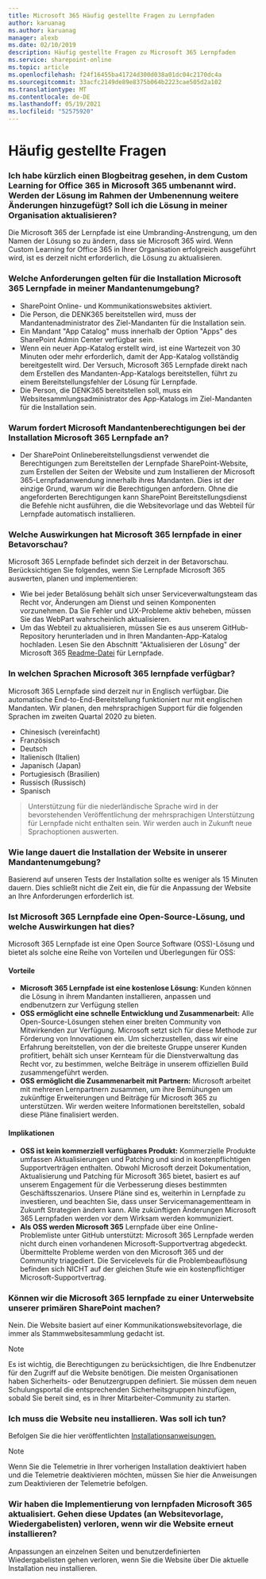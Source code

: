```yaml
---
title: Microsoft 365 Häufig gestellte Fragen zu Lernpfaden
author: karuanag
ms.author: karuanag
manager: alexb
ms.date: 02/10/2019
description: Häufig gestellte Fragen zu Microsoft 365 Lernpfaden
ms.service: sharepoint-online
ms.topic: article
ms.openlocfilehash: f24f16455ba41724d300d038a01dc04c2170dc4a
ms.sourcegitcommit: 33acfc2149de89e8375b064b2223cae505d2a102
ms.translationtype: MT
ms.contentlocale: de-DE
ms.lasthandoff: 05/19/2021
ms.locfileid: "52575920"
---
```

# <a name="frequently-asked-questions"></a>Häufig gestellte Fragen

### <a name="i-recently-saw-a-blog-post-that-custom-learning-for-office-365-is-being-renamed-to-microsoft-365-learning-pathways-are-there-other-changes-being-added-to-the-solution-as-part-of-the-renaming-effort-should-i-update-the-solution-in-my-organization"></a>Ich habe kürzlich einen Blogbeitrag gesehen, in dem Custom Learning for Office 365 in Microsoft 365 umbenannt wird. Werden der Lösung im Rahmen der Umbenennung weitere Änderungen hinzugefügt? Soll ich die Lösung in meiner Organisation aktualisieren?

Die Microsoft 365 der Lernpfade ist eine Umbranding-Anstrengung, um den Namen der Lösung so zu ändern, dass sie Microsoft 365 wird. Wenn Custom Learning for Office 365 in Ihrer Organisation erfolgreich ausgeführt wird, ist es derzeit nicht erforderlich, die Lösung zu aktualisieren.  

### <a name="what-are-the-requirements-for-installing-microsoft-365-learning-pathways-into-my-tenant-environment"></a>Welche Anforderungen gelten für die Installation Microsoft 365 Lernpfade in meiner Mandantenumgebung?

- SharePoint Online- und Kommunikationswebsites aktiviert.
- Die Person, die DENK365 bereitstellen wird, muss der Mandantenadministrator des Ziel-Mandanten für die Installation sein.
- Ein Mandant "App Catalog" muss innerhalb der Option "Apps" des SharePoint Admin Center verfügbar sein.
- Wenn ein neuer App-Katalog erstellt wird, ist eine Wartezeit von 30 Minuten oder mehr erforderlich, damit der App-Katalog vollständig bereitgestellt wird. Der Versuch, Microsoft 365 Lernpfade direkt nach dem Erstellen des Mandanten-App-Katalogs bereitstellen, führt zu einem Bereitstellungsfehler der Lösung für Lernpfade. 
- Die Person, die DENK365 bereitstellen soll, muss ein Websitesammlungsadministrator des App-Katalogs im Ziel-Mandanten für die Installation sein.

### <a name="why-is-microsoft-asking-for-tenant-permissions-when-installing-microsoft-365-learning-pathways"></a>Warum fordert Microsoft Mandantenberechtigungen bei der Installation Microsoft 365 Lernpfade an? 

- Der SharePoint Onlinebereitstellungsdienst verwendet die Berechtigungen zum Bereitstellen der Lernpfade SharePoint-Website, zum Erstellen der Seiten der Website und zum Installieren der Microsoft 365-Lernpfadanwendung innerhalb ihres Mandanten. Dies ist der einzige Grund, warum wir die Berechtigungen anfordern. Ohne die angeforderten Berechtigungen kann SharePoint Bereitstellungsdienst die Befehle nicht ausführen, die die Websitevorlage und das Webteil für Lernpfade automatisch installieren. 

### <a name="what-are-the-implications-of-microsoft-365-learning-pathways-being-in-a-beta-preview"></a>Welche Auswirkungen hat Microsoft 365 lernpfade in einer Betavorschau? 

Microsoft 365 Lernpfade befindet sich derzeit in der Betavorschau. Berücksichtigen Sie folgendes, wenn Sie Lernpfade Microsoft 365 auswerten, planen und implementieren:

- Wie bei jeder Betalösung behält sich unser Serviceverwaltungsteam das Recht vor, Änderungen am Dienst und seinen Komponenten vorzunehmen. Da Sie Fehler und UX-Probleme aktiv beheben, müssen Sie das WebPart wahrscheinlich aktualisieren.
- Um das Webteil zu aktualisieren, müssen Sie es aus unserem GitHub-Repository herunterladen und in Ihren Mandanten-App-Katalog hochladen. Lesen Sie den Abschnitt "Aktualisieren der Lösung" der Microsoft 365 [Readme-Datei](https://github.com/pnp/custom-learning-office-365/blob/master/README.md) für Lernpfade. 

### <a name="what-languages-is-microsoft-365-learning-pathways-available-in"></a>In welchen Sprachen Microsoft 365 lernpfade verfügbar?

Microsoft 365 Lernpfade sind derzeit nur in Englisch verfügbar. Die automatische End-to-End-Bereitstellung funktioniert nur mit englischen Mandanten. Wir planen, den mehrsprachigen Support für die folgenden Sprachen im zweiten Quartal 2020 zu bieten. 

- Chinesisch (vereinfacht) 
- Französisch  
- Deutsch 
- Italienisch (Italien) 
- Japanisch (Japan)  
- Portugiesisch (Brasilien) 
- Russisch (Russisch)  
- Spanisch 

> Unterstützung für die niederländische Sprache wird in der bevorstehenden Veröffentlichung der mehrsprachigen Unterstützung für Lernpfade nicht enthalten sein. Wir werden auch in Zukunft neue Sprachoptionen auswerten.

### <a name="how-long-will-it-take-to-install-the-site-in-our-tenant-environment"></a>Wie lange dauert die Installation der Website in unserer Mandantenumgebung?

Basierend auf unseren Tests der Installation sollte es weniger als 15 Minuten dauern. Dies schließt nicht die Zeit ein, die für die Anpassung der Website an Ihre Anforderungen erforderlich ist.

### <a name="is-microsoft-365-learning-pathways-an-open-source-solution-and-what-are-the-implications"></a>Ist Microsoft 365 Lernpfade eine Open-Source-Lösung, und welche Auswirkungen hat dies?

Microsoft 365 Lernpfade ist eine Open Source Software (OSS)-Lösung und bietet als solche eine Reihe von Vorteilen und Überlegungen für OSS:

#### <a name="benefits"></a>Vorteile 
- **Microsoft 365 Lernpfade ist eine kostenlose Lösung:** Kunden können die Lösung in ihrem Mandanten installieren, anpassen und endbenutzern zur Verfügung stellen
- **OSS ermöglicht eine schnelle Entwicklung und Zusammenarbeit:**  Alle Open-Source-Lösungen stehen einer breiten Community von Mitwirkenden zur Verfügung.  Microsoft setzt sich für diese Methode zur Förderung von Innovationen ein.  Um sicherzustellen, dass wir eine Erfahrung bereitstellen, von der die breiteste Gruppe unserer Kunden profitiert, behält sich unser Kernteam für die Dienstverwaltung das Recht vor, zu bestimmen, welche Beiträge in unserem offiziellen Build zusammengeführt werden.  
- **OSS ermöglicht die Zusammenarbeit mit Partnern:** Microsoft arbeitet mit mehreren Lernpartnern zusammen, um ihre Bemühungen um zukünftige Erweiterungen und Beiträge für Microsoft 365 zu unterstützen. Wir werden weitere Informationen bereitstellen, sobald diese Pläne finalisiert werden. 
    
#### <a name="implications"></a>Implikationen
- **OSS ist kein kommerziell verfügbares Produkt:** Kommerzielle Produkte umfassen Aktualisierungen und Patching und sind in kostenpflichtigen Supportverträgen enthalten. Obwohl Microsoft derzeit Dokumentation, Aktualisierung und Patching für Microsoft 365 bietet, basiert es auf unserem Engagement für die Verbesserung dieses bestimmten Geschäftsszenarios. Unsere Pläne sind es, weiterhin in Lernpfade zu investieren, und beachten Sie, dass unser Servicemanagementteam in Zukunft Strategien ändern kann. Alle zukünftigen Änderungen Microsoft 365 Lernpfaden werden vor dem Wirksam werden kommuniziert. 
- **Als OSS werden Microsoft 365** Lernpfade über eine Online-Problemliste unter GitHub unterstützt: Microsoft 365 Lernpfade werden nicht durch einen vorhandenen Microsoft-Supportvertrag abgedeckt. Übermittelte Probleme werden von den Microsoft 365 und der Community triagediert. Die Servicelevels für die Problembeauflösung befinden sich NICHT auf der gleichen Stufe wie ein kostenpflichtiger Microsoft-Supportvertrag.  

### <a name="can-we-make-the-microsoft-365-learning-pathways-a-subsite-of-our-primary-sharepoint-site-collection"></a>Können wir die Microsoft 365 lernpfade zu einer Unterwebsite unserer primären SharePoint machen?

Nein. Die Website basiert auf einer Kommunikationswebsitevorlage, die immer als Stammwebsitesammlung gedacht ist.

> [!NOTE]
> Es ist wichtig, die Berechtigungen zu berücksichtigen, die Ihre Endbenutzer für den Zugriff auf die Website benötigen. Die meisten Organisationen haben Sicherheits- oder Benutzergruppen definiert. Sie müssen dem neuen Schulungsportal die entsprechenden Sicherheitsgruppen hinzufügen, sobald Sie bereit sind, es in Ihrer Mitarbeiter-Community zu starten.

### <a name="i-need-to-reinstall-the-site-what-should-i-do"></a>Ich muss die Website neu installieren. Was soll ich tun?

Befolgen Sie die hier veröffentlichten [Installationsanweisungen.](custom_provision.md)

> [!NOTE]
> Wenn Sie die Telemetrie in Ihrer vorherigen Installation deaktiviert haben und die Telemetrie deaktivieren möchten, müssen Sie hier die Anweisungen zum Deaktivieren der Telemetrie befolgen.

### <a name="we-made-updates-to-our-implementation-of-microsoft-365-learning-pathways-will-we-lose-these-updates-made-to-site-template-playlists-if-we-reinstall-the-site"></a>Wir haben die Implementierung von lernpfaden Microsoft 365 aktualisiert. Gehen diese Updates (an Websitevorlage, Wiedergabelisten) verloren, wenn wir die Website erneut installieren?

Anpassungen an einzelnen Seiten und benutzerdefinierten Wiedergabelisten gehen verloren, wenn Sie die Website über Die aktuelle Installation neu installieren.  
